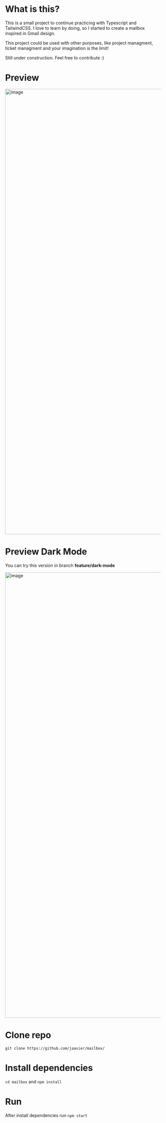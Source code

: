 # What is this?
This is a small project to continue practicing with Typescript and TailwindCSS. I love to learn by doing, so I started to create a mailbox inspired in Gmail design. 

This project could be used with other purposes, like project managment, ticket managment and your imagination is the limit!

Still under construction. Feel free to contribute :) 

# Preview
<img width="1440" alt="image" src="https://user-images.githubusercontent.com/990085/187191712-1ec35e35-4464-43de-ad14-ccd528576516.png">

# Preview Dark Mode
You can try this version in branch **feature/dark-mode**

<img width="1440" alt="image" src="https://user-images.githubusercontent.com/990085/187427825-213f1211-18a3-4824-ae4f-7d7d7972da64.png">

# Clone repo
`git clone https://github.com/jaavier/mailbox/`
# Install dependencies
`cd mailbox` and `npm install`
# Run 
After install dependencies run `npm start`
